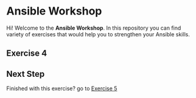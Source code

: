 # Ansible Workshop

Hi! Welcome to the **Ansible Workshop**. In this repository you can find variety of exercises that would help you to strengthen your Ansible skills.

## Exercise 4

## Next Step

Finished with this exercise? go to [Exercise 5](../exercise-5/README.md)
